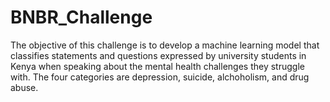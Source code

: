 # BNBR_Challenge
The objective of this challenge is to develop a machine learning model that classifies statements and questions expressed by university students in Kenya when speaking about the mental health challenges they struggle with. The four categories are depression, suicide, alchoholism, and drug abuse.
